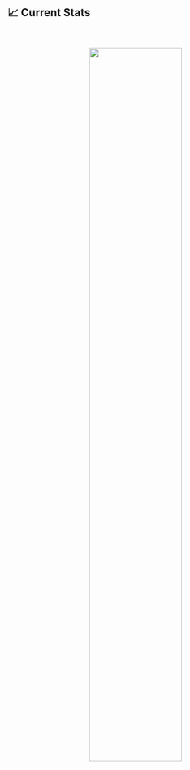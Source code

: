 


## :chart_with_upwards_trend: Current Stats

<br />
<p align="center">
  <img width="60%" src="https://github-readme-streak-stats.herokuapp.com?user=Nabinchowdhury&theme=ads-juicy-fresh" />
</p>

<!-- [![GitHub Streak](https://github-readme-streak-stats.herokuapp.com?user=Nabinchowdhury)](https://git.io/streak-stats) -->

<!-- [![GitHub Streak](https://github-readme-streak-stats.herokuapp.com?user=Nabinchowdhury&theme=ads-juicy-fresh)](https://git.io/streak-stats) -->
